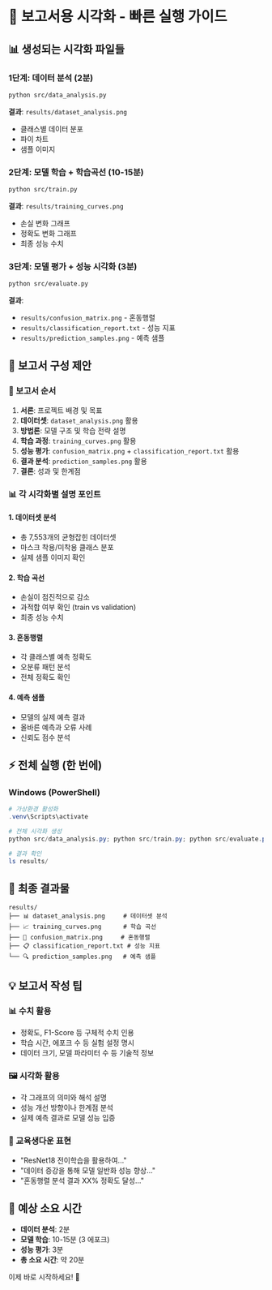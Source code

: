 # 🚀 보고서용 시각화 - 빠른 실행 가이드

## 📊 생성되는 시각화 파일들

### 1단계: 데이터 분석 (2분)
```bash
python src/data_analysis.py
```
**결과**: `results/dataset_analysis.png`
- 클래스별 데이터 분포
- 파이 차트
- 샘플 이미지

### 2단계: 모델 학습 + 학습곡선 (10-15분)
```bash
python src/train.py
```
**결과**: `results/training_curves.png`
- 손실 변화 그래프
- 정확도 변화 그래프
- 최종 성능 수치

### 3단계: 모델 평가 + 성능 시각화 (3분)
```bash
python src/evaluate.py
```
**결과**:
- `results/confusion_matrix.png` - 혼동행렬
- `results/classification_report.txt` - 성능 지표
- `results/prediction_samples.png` - 예측 샘플

## 🎯 보고서 구성 제안

### 📄 보고서 순서
1. **서론**: 프로젝트 배경 및 목표
2. **데이터셋**: `dataset_analysis.png` 활용
3. **방법론**: 모델 구조 및 학습 전략 설명
4. **학습 과정**: `training_curves.png` 활용
5. **성능 평가**: `confusion_matrix.png` + `classification_report.txt` 활용
6. **결과 분석**: `prediction_samples.png` 활용
7. **결론**: 성과 및 한계점

### 📊 각 시각화별 설명 포인트

#### 1. 데이터셋 분석
- 총 7,553개의 균형잡힌 데이터셋
- 마스크 착용/미착용 클래스 분포
- 실제 샘플 이미지 확인

#### 2. 학습 곡선  
- 손실이 점진적으로 감소
- 과적합 여부 확인 (train vs validation)
- 최종 성능 수치

#### 3. 혼동행렬
- 각 클래스별 예측 정확도
- 오분류 패턴 분석
- 전체 정확도 확인

#### 4. 예측 샘플
- 모델의 실제 예측 결과
- 올바른 예측과 오류 사례
- 신뢰도 점수 분석

## ⚡ 전체 실행 (한 번에)

### Windows (PowerShell)
```powershell
# 가상환경 활성화
.venv\Scripts\activate

# 전체 시각화 생성
python src/data_analysis.py; python src/train.py; python src/evaluate.py

# 결과 확인
ls results/
```

## 📁 최종 결과물
```
results/
├── 📊 dataset_analysis.png     # 데이터셋 분석
├── 📈 training_curves.png      # 학습 곡선
├── 🎯 confusion_matrix.png     # 혼동행렬
├── 📋 classification_report.txt # 성능 지표
└── 🔍 prediction_samples.png   # 예측 샘플
```

## 💡 보고서 작성 팁

### 📊 수치 활용
- 정확도, F1-Score 등 구체적 수치 인용
- 학습 시간, 에포크 수 등 실험 설정 명시
- 데이터 크기, 모델 파라미터 수 등 기술적 정보

### 🖼️ 시각화 활용
- 각 그래프의 의미와 해석 설명
- 성능 개선 방향이나 한계점 분석
- 실제 예측 결과로 모델 성능 입증

### 📝 교육생다운 표현
- "ResNet18 전이학습을 활용하여..."
- "데이터 증강을 통해 모델 일반화 성능 향상..."
- "혼동행렬 분석 결과 XX% 정확도 달성..."

## 🎯 예상 소요 시간
- **데이터 분석**: 2분
- **모델 학습**: 10-15분 (3 에포크)
- **성능 평가**: 3분
- **총 소요 시간**: 약 20분

이제 바로 시작하세요! 🚀
